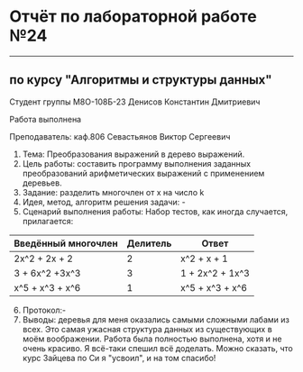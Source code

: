 # Отчёт по лабораторной работе №24

---

## по курсу "Алгоритмы и структуры данных"


Студент группы М8О-108Б-23 Денисов Константин Дмитриевич

Работа выполнена

Преподаватель: каф.806 Севастьянов Виктор Сергеевич
1. Тема: Преобразования выражений в дерево выражений.
2. Цель работы: составить программу выполнения заданных преобразований арифметических выражений с применением деревьев.
3. Задание: разделить многочлен от x на число k
4. Идея, метод, алгоритм решения задачи: -
5. Сценарий выполнения работы:
Набор тестов, как иногда случается, прилагается:

|Введённый многочлен|Делитель |     Ответ     |
|-------------------|---------|---------------|
|   2x^2 + 2x + 2   |    2    |  x^2 +  x + 1 |
|   3 + 6x^2 +3x^3  |    3    |1 + 2x^2 + 1x^3|
|  x^5 + x^3 + x^6  |    1    |x^5 + x^3 + x^6|

6. Протокол:-
8. Выводы: деревья для меня оказались самыми сложными лабами из всех. Это самая ужасная структура данных из существующих в моём воображении. Работа была полностью выполнена, хотя и не очень красиво. Я всё-таки спешил всё доделать. Можно сказать, что курс Зайцева по Си я "усвоил", и на том спасибо!